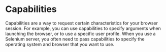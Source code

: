 # Capabilities
Capabilities are a way to request certain characteristics for your browser session. For example, you can use capabilities to specify arguments when launching the browser, or to use a specific user profile. When you use a Selenium server, you often need to pass capabilities to specify the operating system and browser that you want to use.
